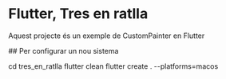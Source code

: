 # Flutter, Tres en ratlla

Aquest projecte és un exemple de CustomPainter en Flutter

## Per configurar un nou sistema

cd tres_en_ratlla
flutter clean
flutter create . --platforms=macos